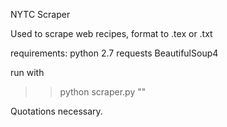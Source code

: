 NYTC Scraper

Used to scrape web recipes, format to .tex or .txt

requirements:
python 2.7
requests
BeautifulSoup4

run with
>> python scraper.py "<url>"  

Quotations necessary.
